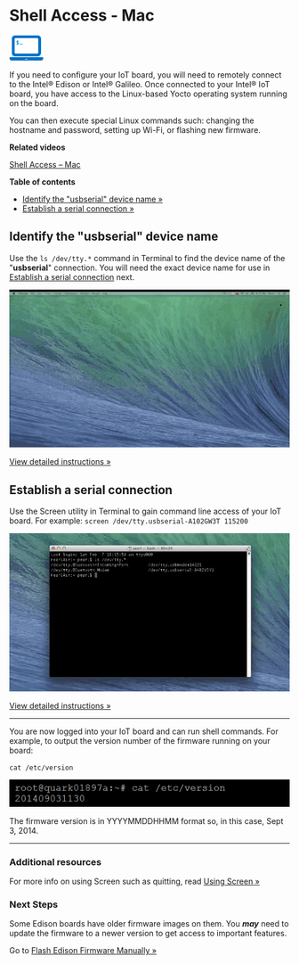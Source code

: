 # Shell Access - Mac 

![computer icon with command prompt](../images/set_up_your_computer_shell.png)

If you need to configure your IoT board, you will need to remotely connect to the Intel® Edison or Intel® Galileo. Once connected to your Intel® IoT board, you have access to the Linux-based Yocto operating system running on the board. 

You can then execute special Linux commands such: changing the hostname and password, setting up Wi-Fi, or flashing new firmware.


**Related videos**

[Shell Access – Mac](https://software.intel.com/en-us/videos/shell-access-mac)


**Table of contents**

* [Identify the "usbserial" device name »](#identify-the-usbserial-device-name)
* [Establish a serial connection »](#establish-a-serial-connection)


## Identify the "usbserial" device name 

Use the `ls /dev/tty.*` command in Terminal to find the device name of the "**usbserial**" connection. You will need the exact device name for use in [Establish a serial connection](#establish-a-serial-connection) next.

![Animated gif: using Terminal to find the USB device name](images/identify_usbserial-animated.gif)

[View detailed instructions »](details-identify_usbserial.md)


## Establish a serial connection

Use the Screen utility in Terminal to gain command line access of your IoT board. For example: `screen /dev/tty.usbserial-A102GW3T 115200`

![Animated gif: using Screen utility to connect to IoT board](images/screen_connection-animated.gif)

[View detailed instructions »](details-screen_connection.md)

---

You are now logged into your IoT board and can run shell commands. For example, to output the version number of the firmware running on your board:

```
cat /etc/version
```

![example output after running cat command](../images/firmware_version_output.png)

The firmware version is in YYYYMMDDHHMM format so, in this case, Sept 3, 2014.

---

### Additional resources

For more info on using Screen such as quitting, read [Using Screen »](../mac-and-linux/using_screen.md)


### Next Steps

Some Edison boards have older firmware images on them. You **_may_** need to update the firmware to a newer version to get access to important features.

Go to [Flash Edison Firmware Manually »](../../flash_firmware/manually.md)
